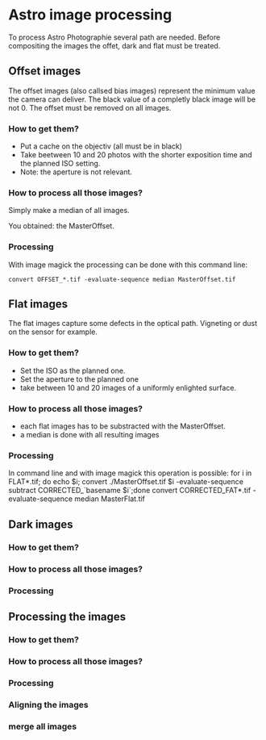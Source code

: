 # Astro image processing

To process Astro Photographie several path are needed. Before compositing the images the offet, dark and flat must be treated.

## Offset images
The offset images (also callsed bias images) represent the minimum value the camera can deliver. The black value of a completly black image will be not 0.
The offset must be removed on all images.

### How to get them?
- Put a cache on the objectiv (all must be in black)
- Take beetween 10 and 20 photos with the shorter exposition time and the planned ISO setting.
- Note: the aperture is not relevant.

### How to process all those images?
Simply make a median of all images.

You obtained: the MasterOffset.

### Processing
With image magick the processing can be done with this command line:

    convert OFFSET_*.tif -evaluate-sequence median MasterOffset.tif

## Flat images
The flat images capture some defects in the optical path. Vigneting or dust on the sensor for example.

### How to get them?
- Set the ISO as the planned one.
- Set the aperture to the planned one
- take between 10 and 20 images of a uniformly enlighted surface. 

### How to process all those images?
- each flat images has to be substracted with the MasterOffset.
- a median is done with all resulting images

### Processing
In command line and with image magick this operation is possible:
    for i in FLAT*.tif; do echo $i; convert ./MasterOffset.tif $i -evaluate-sequence subtract CORRECTED_´basename $i´;done
    convert CORRECTED_FAT*.tif -evaluate-sequence median MasterFlat.tif
    
## Dark images
### How to get them?
### How to process all those images?
### Processing

## Processing the images
### How to get them?
### How to process all those images?
### Processing

### Aligning the images

### merge all images
